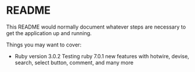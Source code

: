 # README

This README would normally document whatever steps are necessary to get the
application up and running.

Things you may want to cover:

* Ruby version 3.0.2
Testing ruby 7.0.1 new features with hotwire, devise, search, select button, comment, and many more
